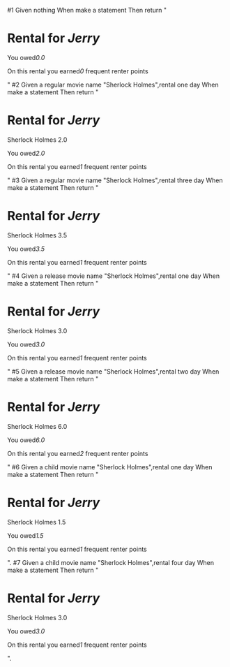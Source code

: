 #1
Given nothing
When make a statement
Then return "<H1>Rental for <EM>Jerry</EM></H1><P>
             <P>You owed<EM>0.0</EM><P>
             On this rental you earned<EM>0</EM> frequent renter points<P>"
#2
Given a regular movie name "Sherlock Holmes",rental one day
When make a statement
Then return "<H1>Rental for <EM>Jerry</EM></H1><P>
             	Sherlock Holmes	2.0<BR>
             <P>You owed<EM>2.0</EM><P>
             On this rental you earned<EM>1</EM> frequent renter points<P>"
#3
Given a regular movie name "Sherlock Holmes",rental three day
When make a statement
Then return "<H1>Rental for <EM>Jerry</EM></H1><P>
             	Sherlock Holmes	3.5<BR>
             <P>You owed<EM>3.5</EM><P>
             On this rental you earned<EM>1</EM> frequent renter points<P>"
#4
Given a release movie name "Sherlock Holmes",rental one day
When make a statement
Then return "<H1>Rental for <EM>Jerry</EM></H1><P>
             	Sherlock Holmes	3.0<BR>
             <P>You owed<EM>3.0</EM><P>
             On this rental you earned<EM>1</EM> frequent renter points<P>"
#5
Given a release movie name "Sherlock Holmes",rental two day
When make a statement
Then return "<H1>Rental for <EM>Jerry</EM></H1><P>
             	Sherlock Holmes	6.0<BR>
             <P>You owed<EM>6.0</EM><P>
             On this rental you earned<EM>2</EM> frequent renter points<P>"
#6
Given a child movie name "Sherlock Holmes",rental one day
When make a statement
Then return "<H1>Rental for <EM>Jerry</EM></H1><P>
             	Sherlock Holmes	1.5<BR>
             <P>You owed<EM>1.5</EM><P>
             On this rental you earned<EM>1</EM> frequent renter points<P>".
#7
Given a child movie name "Sherlock Holmes",rental four day
When make a statement
Then return "<H1>Rental for <EM>Jerry</EM></H1><P>
             	Sherlock Holmes	3.0<BR>
             <P>You owed<EM>3.0</EM><P>
             On this rental you earned<EM>1</EM> frequent renter points<P>".
